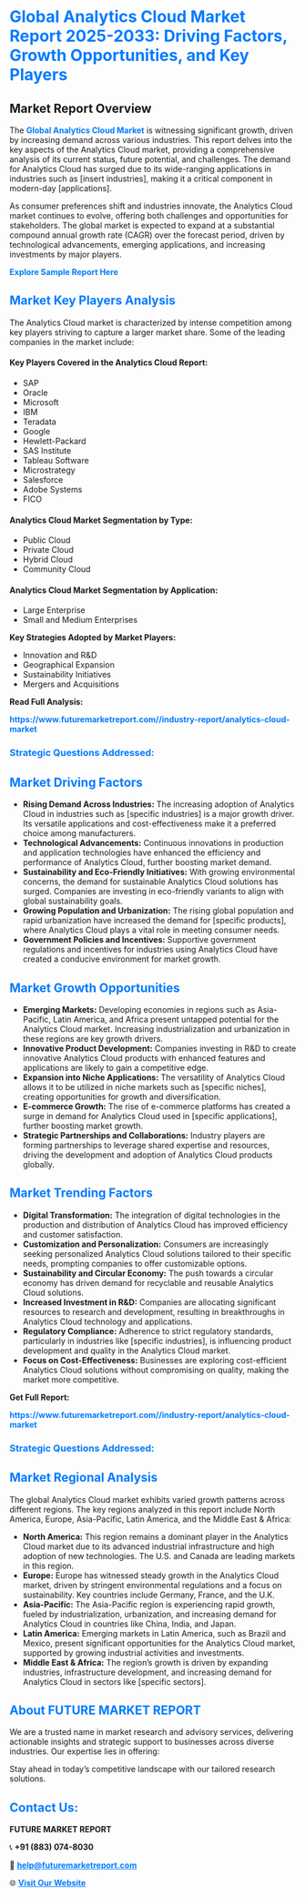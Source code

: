 <h1 style="color: #007BFF;">Global Analytics Cloud Market Report 2025-2033: Driving Factors, Growth Opportunities, and Key Players</h1>

<section id="overview">
<h2>Market Report Overview</h2>
<p>The <a href="https://www.futuremarketreport.com//industry-report/analytics-cloud-market" style="color: #007BFF; text-decoration: none;"><strong>Global Analytics Cloud Market</strong></a> is witnessing significant growth, driven by increasing demand across various industries. This report delves into the key aspects of the Analytics Cloud market, providing a comprehensive analysis of its current status, future potential, and challenges. The demand for Analytics Cloud has surged due to its wide-ranging applications in industries such as [insert industries], making it a critical component in modern-day [applications].</p>
<p>As consumer preferences shift and industries innovate, the Analytics Cloud market continues to evolve, offering both challenges and opportunities for stakeholders. The global market is expected to expand at a substantial compound annual growth rate (CAGR) over the forecast period, driven by technological advancements, emerging applications, and increasing investments by major players.</p>
</section>

<section id="overview">
<p><a href="https://www.futuremarketreport.com//request-sample/reportId=55916" style="color: #007BFF; text-decoration: none;"><strong>Explore Sample Report Here</strong></a></p>
</section>

<section id="key-players">
<h2 style="color: #007BFF;">Market Key Players Analysis</h2>
<p>The Analytics Cloud market is characterized by intense competition among key players striving to capture a larger market share. Some of the leading companies in the market include:</p>
<h4>Key Players Covered in the Analytics Cloud Report:</h4>
<ul><li>SAP</li><li>Oracle</li><li>Microsoft</li><li>IBM</li><li>Teradata</li><li>Google</li><li>Hewlett-Packard</li><li>SAS Institute</li><li>Tableau Software</li><li>Microstrategy</li><li>Salesforce</li><li>Adobe Systems</li><li>FICO</li></ul>
<h4>Analytics Cloud Market Segmentation by Type:</h4>
<ul><li>Public Cloud</li><li>Private Cloud</li><li>Hybrid Cloud</li><li>Community Cloud</li></ul>

<h4>Analytics Cloud Market Segmentation by Application:</h4>
<ul><li>Large Enterprise</li><li>Small and Medium Enterprises</li></ul>
<p><strong>Key Strategies Adopted by Market Players:</strong></p>
<ul>
<li>Innovation and R&D</li>
<li>Geographical Expansion</li>
<li>Sustainability Initiatives</li>
<li>Mergers and Acquisitions</li>
</ul>
</section>

<section>
<p><strong>Read Full Analysis: </strong></p><a href="https://www.futuremarketreport.com//industry-report/analytics-cloud-market" style="color: #007BFF; text-decoration: none;"><strong>https://www.futuremarketreport.com//industry-report/analytics-cloud-market</strong></a>
<h3 style="color: #007BFF;">Strategic Questions Addressed:</h3>
</section>

<section id="driving-factors">
<h2 style="color: #007BFF;">Market Driving Factors</h2>
<ul>
<li><strong>Rising Demand Across Industries:</strong> The increasing adoption of Analytics Cloud in industries such as [specific industries] is a major growth driver. Its versatile applications and cost-effectiveness make it a preferred choice among manufacturers.</li>
<li><strong>Technological Advancements:</strong> Continuous innovations in production and application technologies have enhanced the efficiency and performance of Analytics Cloud, further boosting market demand.</li>
<li><strong>Sustainability and Eco-Friendly Initiatives:</strong> With growing environmental concerns, the demand for sustainable Analytics Cloud solutions has surged. Companies are investing in eco-friendly variants to align with global sustainability goals.</li>
<li><strong>Growing Population and Urbanization:</strong> The rising global population and rapid urbanization have increased the demand for [specific products], where Analytics Cloud plays a vital role in meeting consumer needs.</li>
<li><strong>Government Policies and Incentives:</strong> Supportive government regulations and incentives for industries using Analytics Cloud have created a conducive environment for market growth.</li>
</ul>
</section>

<section id="growth-opportunities">
<h2 style="color: #007BFF;">Market Growth Opportunities</h2>
<ul>
<li><strong>Emerging Markets:</strong> Developing economies in regions such as Asia-Pacific, Latin America, and Africa present untapped potential for the Analytics Cloud market. Increasing industrialization and urbanization in these regions are key growth drivers.</li>
<li><strong>Innovative Product Development:</strong> Companies investing in R&D to create innovative Analytics Cloud products with enhanced features and applications are likely to gain a competitive edge.</li>
<li><strong>Expansion into Niche Applications:</strong> The versatility of Analytics Cloud allows it to be utilized in niche markets such as [specific niches], creating opportunities for growth and diversification.</li>
<li><strong>E-commerce Growth:</strong> The rise of e-commerce platforms has created a surge in demand for Analytics Cloud used in [specific applications], further boosting market growth.</li>
<li><strong>Strategic Partnerships and Collaborations:</strong> Industry players are forming partnerships to leverage shared expertise and resources, driving the development and adoption of Analytics Cloud products globally.</li>
</ul>
</section>

<section id="trending-factors">
<h2 style="color: #007BFF;">Market Trending Factors</h2>
<ul>
<li><strong>Digital Transformation:</strong> The integration of digital technologies in the production and distribution of Analytics Cloud has improved efficiency and customer satisfaction.</li>
<li><strong>Customization and Personalization:</strong> Consumers are increasingly seeking personalized Analytics Cloud solutions tailored to their specific needs, prompting companies to offer customizable options.</li>
<li><strong>Sustainability and Circular Economy:</strong> The push towards a circular economy has driven demand for recyclable and reusable Analytics Cloud solutions.</li>
<li><strong>Increased Investment in R&D:</strong> Companies are allocating significant resources to research and development, resulting in breakthroughs in Analytics Cloud technology and applications.</li>
<li><strong>Regulatory Compliance:</strong> Adherence to strict regulatory standards, particularly in industries like [specific industries], is influencing product development and quality in the Analytics Cloud market.</li>
<li><strong>Focus on Cost-Effectiveness:</strong> Businesses are exploring cost-efficient Analytics Cloud solutions without compromising on quality, making the market more competitive.</li>
</ul>
</section>

<section>
<p><strong>Get Full Report: </strong></p><a href="https://www.futuremarketreport.com//industry-report/analytics-cloud-market" style="color: #007BFF; text-decoration: none;"><strong>https://www.futuremarketreport.com//industry-report/analytics-cloud-market</strong></a>
<h3 style="color: #007BFF;">Strategic Questions Addressed:</h3>
</section>


<section id="regional-analysis">
<h2 style="color: #007BFF;">Market Regional Analysis</h2>
<p>The global Analytics Cloud market exhibits varied growth patterns across different regions. The key regions analyzed in this report include North America, Europe, Asia-Pacific, Latin America, and the Middle East & Africa:</p>
<ul>
<li><strong>North America:</strong> This region remains a dominant player in the Analytics Cloud market due to its advanced industrial infrastructure and high adoption of new technologies. The U.S. and Canada are leading markets in this region.</li>
<li><strong>Europe:</strong> Europe has witnessed steady growth in the Analytics Cloud market, driven by stringent environmental regulations and a focus on sustainability. Key countries include Germany, France, and the U.K.</li>
<li><strong>Asia-Pacific:</strong> The Asia-Pacific region is experiencing rapid growth, fueled by industrialization, urbanization, and increasing demand for Analytics Cloud in countries like China, India, and Japan.</li>
<li><strong>Latin America:</strong> Emerging markets in Latin America, such as Brazil and Mexico, present significant opportunities for the Analytics Cloud market, supported by growing industrial activities and investments.</li>
<li><strong>Middle East & Africa:</strong> The region’s growth is driven by expanding industries, infrastructure development, and increasing demand for Analytics Cloud in sectors like [specific sectors].</li>
</ul>
</section>

<footer>
<h2 style="color: #007BFF;">About FUTURE MARKET REPORT</h2>
<p>We are a trusted name in market research and advisory services, delivering actionable insights and strategic support to businesses across diverse industries. Our expertise lies in offering:</p>

<p>Stay ahead in today’s competitive landscape with our tailored research solutions.</p>

<h2 style="color: #007BFF;">Contact Us:</h2>
<p><strong>FUTURE MARKET REPORT</strong></p>
<p>📞 <strong>+91 (883) 074-8030</strong></p>
<p>📧 <strong><a href="mailto:help@futuremarketreport.com" style="color: #007BFF;">help@futuremarketreport.com</a></strong></p>
<p>🌐 <strong><a href="https://www.futuremarketreport.com/" style="color: #007BFF;">Visit Our Website</a></strong></p>
</footer>